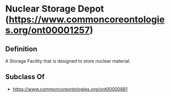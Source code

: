 # Nuclear Storage Depot (https://www.commoncoreontologies.org/ont00001257)

## Definition
A Storage Facility that is designed to store nuclear material.

## Subclass Of
- https://www.commoncoreontologies.org/ont00000881

